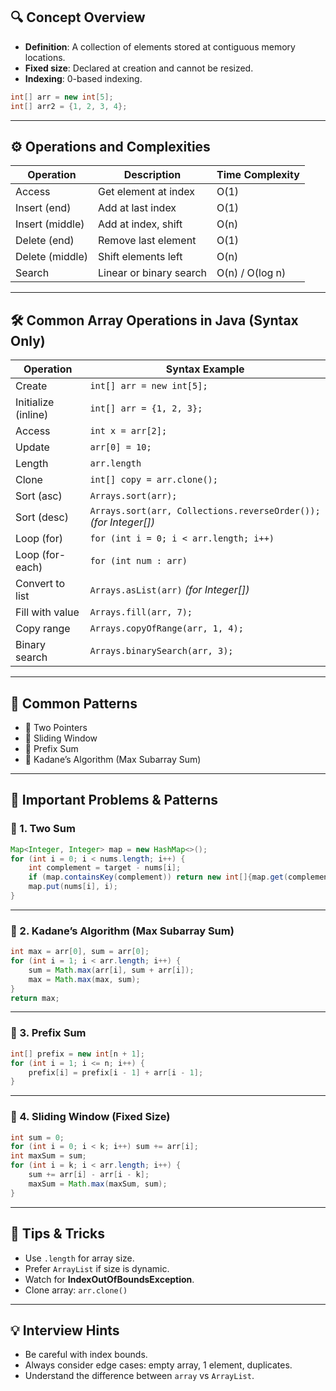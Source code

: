 ## 🔍 Concept Overview
- **Definition**: A collection of elements stored at contiguous memory locations.
- **Fixed size**: Declared at creation and cannot be resized.
- **Indexing**: 0-based indexing.

```java
int[] arr = new int[5];
int[] arr2 = {1, 2, 3, 4};
```

---

## ⚙️ Operations and Complexities

| Operation        | Description              | Time Complexity |
|------------------|--------------------------|-----------------|
| Access           | Get element at index     | O(1)            |
| Insert (end)     | Add at last index        | O(1)            |
| Insert (middle)  | Add at index, shift      | O(n)            |
| Delete (end)     | Remove last element      | O(1)            |
| Delete (middle)  | Shift elements left      | O(n)            |
| Search           | Linear or binary search  | O(n) / O(log n) |

---

## 🛠️ Common Array Operations in Java (Syntax Only)

| Operation            | Syntax Example                                |
|----------------------|-----------------------------------------------|
| Create               | `int[] arr = new int[5];`                     |
| Initialize (inline)  | `int[] arr = {1, 2, 3};`                      |
| Access               | `int x = arr[2];`                             |
| Update               | `arr[0] = 10;`                                |
| Length               | `arr.length`                                  |
| Clone                | `int[] copy = arr.clone();`                   |
| Sort (asc)           | `Arrays.sort(arr);`                           |
| Sort (desc)          | `Arrays.sort(arr, Collections.reverseOrder());` *(for Integer[])* |
| Loop (for)           | `for (int i = 0; i < arr.length; i++)`        |
| Loop (for-each)      | `for (int num : arr)`                         |
| Convert to list      | `Arrays.asList(arr)` *(for Integer[])*       |
| Fill with value      | `Arrays.fill(arr, 7);`                        |
| Copy range           | `Arrays.copyOfRange(arr, 1, 4);`              |
| Binary search        | `Arrays.binarySearch(arr, 3);`               |

---

## 🔁 Common Patterns
- 🔹 Two Pointers
- 🔹 Sliding Window
- 🔹 Prefix Sum
- 🔹 Kadane’s Algorithm (Max Subarray Sum)

---

## 🚀 Important Problems & Patterns

### 🔸 1. Two Sum
```java
Map<Integer, Integer> map = new HashMap<>();
for (int i = 0; i < nums.length; i++) {
    int complement = target - nums[i];
    if (map.containsKey(complement)) return new int[]{map.get(complement), i};
    map.put(nums[i], i);
}
```

---

### 🔸 2. Kadane’s Algorithm (Max Subarray Sum)
```java
int max = arr[0], sum = arr[0];
for (int i = 1; i < arr.length; i++) {
    sum = Math.max(arr[i], sum + arr[i]);
    max = Math.max(max, sum);
}
return max;
```

---

### 🔸 3. Prefix Sum
```java
int[] prefix = new int[n + 1];
for (int i = 1; i <= n; i++) {
    prefix[i] = prefix[i - 1] + arr[i - 1];
}
```

---

### 🔸 4. Sliding Window (Fixed Size)
```java
int sum = 0;
for (int i = 0; i < k; i++) sum += arr[i];
int maxSum = sum;
for (int i = k; i < arr.length; i++) {
    sum += arr[i] - arr[i - k];
    maxSum = Math.max(maxSum, sum);
}
```

---

## 📌 Tips & Tricks
- Use `.length` for array size.
- Prefer `ArrayList` if size is dynamic.
- Watch for **IndexOutOfBoundsException**.
- Clone array: `arr.clone()`

---

## 💡 Interview Hints
- Be careful with index bounds.
- Always consider edge cases: empty array, 1 element, duplicates.
- Understand the difference between `array` vs `ArrayList`.


